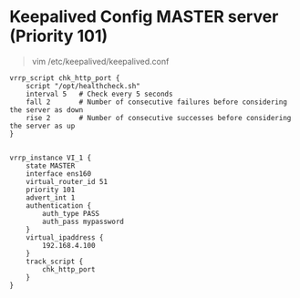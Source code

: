 # Keepalived Config MASTER server (Priority 101)

> vim /etc/keepalived/keepalived.conf

    vrrp_script chk_http_port {
        script "/opt/healthcheck.sh"
        interval 5   # Check every 5 seconds
        fall 2       # Number of consecutive failures before considering the server as down
        rise 2       # Number of consecutive successes before considering the server as up
    }
    
    
    vrrp_instance VI_1 {
        state MASTER
        interface ens160
        virtual_router_id 51
        priority 101
        advert_int 1
        authentication {
            auth_type PASS
            auth_pass mypassword
        }
        virtual_ipaddress {
            192.168.4.100
        }
        track_script {
            chk_http_port
        }
    }
